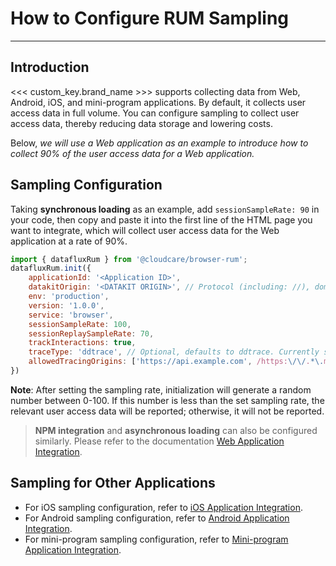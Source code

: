 # How to Configure RUM Sampling
---

## Introduction

<<< custom_key.brand_name >>> supports collecting data from Web, Android, iOS, and mini-program applications. By default, it collects user access data in full volume. You can configure sampling to collect user access data, thereby reducing data storage and lowering costs.

Below, *we will use a Web application as an example to introduce how to collect 90% of the user access data for a Web application.*

## Sampling Configuration

Taking **synchronous loading** as an example, add `sessionSampleRate: 90` in your code, then copy and paste it into the first line of the HTML page you want to integrate, which will collect user access data for the Web application at a rate of 90%.

```javascript
import { datafluxRum } from '@cloudcare/browser-rum';
datafluxRum.init({
    applicationId: '<Application ID>',
    datakitOrigin: '<DATAKIT ORIGIN>', // Protocol (including: //), domain name (or IP address) [and port number]
    env: 'production',
    version: '1.0.0',
    service: 'browser',
    sessionSampleRate: 100,
    sessionReplaySampleRate: 70,
    trackInteractions: true,
    traceType: 'ddtrace', // Optional, defaults to ddtrace. Currently supports 6 types: ddtrace, zipkin, skywalking_v3, jaeger, zipkin_single_header, w3c_traceparent
    allowedTracingOrigins: ['https://api.example.com', /https:\/\/.*\.my-api-domain\.com/],  // Optional, list of origins or regex patterns that allow injecting trace headers
})
```
**Note**: After setting the sampling rate, initialization will generate a random number between 0-100. If this number is less than the set sampling rate, the relevant user access data will be reported; otherwise, it will not be reported.

> **NPM integration** and **asynchronous loading** can also be configured similarly. Please refer to the documentation [Web Application Integration](../web/app-access.md#access).

## Sampling for Other Applications

- For iOS sampling configuration, refer to [iOS Application Integration](../ios/app-access.md).
- For Android sampling configuration, refer to [Android Application Integration](../android/app-access.md).
- For mini-program sampling configuration, refer to [Mini-program Application Integration](../miniapp/app-access.md).